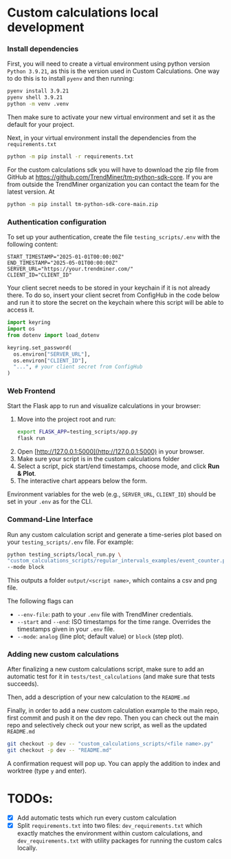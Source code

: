
# Custom calculations local development

### Install dependencies
First, you will need to create a virtual environment using python version `Python 3.9.21`, as this is the version used
in Custom Calculations. One way to do this is to install `pyenv` and then running:
```bash
pyenv install 3.9.21
pyenv shell 3.9.21
python -m venv .venv
```
Then make sure to activate your new virtual environment and set it as the default for your project.

Next, in your virtual environment install the dependencies from the `requirements.txt`
```bash
python -m pip install -r requirements.txt
```

For the custom calculations sdk you will have to download the zip file from GitHub at https://github.com/TrendMiner/tm-python-sdk-core. If you are from outside the TrendMiner organization you can contact the team for the latest version. At 
```bash
python -m pip install tm-python-sdk-core-main.zip
```

### Authentication configuration
To set up your authentication, create the file `testing_scripts/.env` with the following content:
```
START_TIMESTAMP="2025-01-01T00:00:00Z"
END_TIMESTAMP="2025-05-01T00:00:00Z"
SERVER_URL="https://your.trendminer.com/"
CLIENT_ID="CLIENT_ID"
```
Your client secret needs to be stored in your keychain if it is not already there. To do so, insert your client secret from ConfigHub in the code below and run it to store the secret on the keychain where this script will be able to access it.

```python
import keyring
import os
from dotenv import load_dotenv

keyring.set_password(
  os.environ["SERVER_URL"], 
  os.environ["CLIENT_ID"],
  "...", # your client secret from ConfigHub
)
```

### Web Frontend

Start the Flask app to run and visualize calculations in your browser:

1. Move into the project root and run:
   ```bash
   export FLASK_APP=testing_scripts/app.py
   flask run
   ```
2. Open [http://127.0.0.1:5000](http://127.0.0.1:5000) in your browser.
3. Make sure your script is in the custom calculations folder
3. Select a script, pick start/end timestamps, choose mode, and click **Run & Plot**.  
4. The interactive chart appears below the form.

Environment variables for the web (e.g., `SERVER_URL`, `CLIENT_ID`) should be set in your `.env` as for the CLI.

### Command-Line Interface
Run any custom calculation script and generate a time-series plot based on your `testing_scripts/.env` file. For example:

```bash
python testing_scripts/local_run.py \
"custom_calculations_scripts/regular_intervals_examples/event_counter.py" \
--mode block
```
This outputs a folder `output/<script name>`, which contains a csv and png file.

The following flags can 
- `--env-file`: path to your `.env` file with TrendMiner credentials.  
- `--start` and `--end`: ISO timestamps for the time range. Overrides the timestamps given in your `.env` file.
- `--mode`: `analog` (line plot; default value) or `block` (step plot).


### Adding new custom calculations
After finalizing a new custom calculations script, make sure to add an automatic test for it in `tests/test_calculations` (and make sure that tests succeeds).

Then, add a description of your new calculation to the `README.md`

Finally, in order to add a new custom calculation example to the main repo, first commit and push it on the dev repo. Then you can check out the main repo and selectively check out your new script, as well as the updated `README.md`
```bash
git checkout -p dev -- "custom_calculations_scripts/<file name>.py"
git checkout -p dev -- "README.md"
```

A confirmation request will pop up. You can apply the addition to index and worktree (type `y` and enter).

# TODOs:
- [x] Add automatic tests which run every custom calculation
- [x] Split `requirements.txt` into two files: `dev_requirements.txt` which exactly matches the environment within custom calculations, and `dev_requirements.txt` with utility packages for running the custom calcs locally.